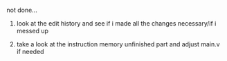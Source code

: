 not done...


1) look at the edit history and see if i made all the changes necessary/if i messed up


2) take a look at the instruction memory unfinished part and adjust main.v if needed
